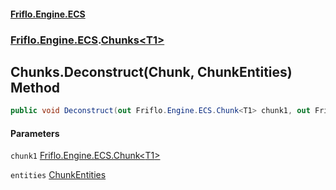 #### [Friflo.Engine.ECS](index.md#'index')
### [Friflo.Engine.ECS](Friflo.Engine.ECS.md#'Friflo.Engine.ECS').[Chunks&lt;T1&gt;](Chunks_T1_.md#'Friflo.Engine.ECS.Chunks<T1>')

## Chunks<T1>.Deconstruct(Chunk<T1>, ChunkEntities) Method

```csharp
public void Deconstruct(out Friflo.Engine.ECS.Chunk<T1> chunk1, out Friflo.Engine.ECS.ChunkEntities entities);
```
#### Parameters

<a name='Friflo.Engine.ECS.Chunks_T1_.Deconstruct(Friflo.Engine.ECS.Chunk_T1_,Friflo.Engine.ECS.ChunkEntities).chunk1'></a>

`chunk1` [Friflo.Engine.ECS.Chunk&lt;](Chunk_T_.md#'Friflo.Engine.ECS.Chunk<T>')[T1](Chunks_T1_.md#Friflo.Engine.ECS.Chunks_T1_.T1#'Friflo.Engine.ECS.Chunks<T1>.T1')[&gt;](Chunk_T_.md#'Friflo.Engine.ECS.Chunk<T>')

<a name='Friflo.Engine.ECS.Chunks_T1_.Deconstruct(Friflo.Engine.ECS.Chunk_T1_,Friflo.Engine.ECS.ChunkEntities).entities'></a>

`entities` [ChunkEntities](ChunkEntities.md#'Friflo.Engine.ECS.ChunkEntities')